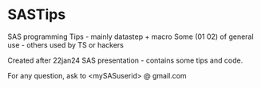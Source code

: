 # SASTips
SAS programming Tips - mainly datastep + macro
Some (01 02) of general use - others used by TS or hackers

Created after 22jan24 SAS presentation - contains some tips and code.

For any question, ask to &lt;mySASuserid&gt; @ gmail.com 
